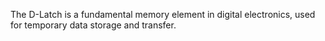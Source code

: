 The D-Latch is a fundamental memory element in digital electronics, used for temporary data storage and transfer.
